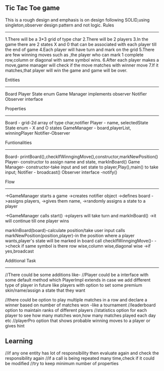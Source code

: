 Tic Tac Toe game
-------------------
This is a rough design and emphasis is on design following SOLID,using singleton,observer design pattern and not logic.
Rules
________

1.There will be a 3*3 grid of type char
2.There will be 2 players
3.In the game there are 2 states X and 0 that can be associated with each player till the end of game
4.Each player will have turn and mark on the grid
5.There are few winning moves such as ,the player who can mark 1 complete row,column or diagonal with same symbol wins.
6.After each player makes a move,game manager will check if the move matches with winner move
7.If it matches,that player will win the game and game will be over.

Entities
_________
Board
Player 
State enum
Game Manager implements observer
Notifier 
Observer interface

Properties
___________
Board - grid-2d array of type char,notifier
Player - name, selectedState
State enum - X and O states
GameManager - board,playerList, winningPlayer
Notifier-Observer

Funtionalities
_______________
Board- printBoard(),checkIfWinngingMove(),constructor,markNewPosition()
Player- constructor to assign name and state, markInBoard()
Game Manager- constructor-take input and set state to player,Play(),main() to take input;
Notifier - broadcast()
Observer interface -notify()

Flow
_______
->GameManager starts a game
->creates notifier object
->defines board
->assigns players,
->gives them name,
->randomly assigns a state to a player 

->GameManager calls start()
->players will take turn and markInBoard()
->it will continue till one player wins

markInBoard(board)-calculate position/take user input 
calls markNewPosition(position,player)-in the position where a player wants,player's state will be marked in board
call checkIfWinngingMove()-
->check if same symbol is there row wise,column wise,diagonal wise
->if yes,broadcast


Additional Task
__________________

//There could be some additions like-
//Player could be a interface with some default method which PlayerImpl extends in case we add different type of player in future 
like players with option to set some premium skin/name/assign a state that they want

//there could be option to play multiple matches in a row and declare a winner based on number of matches won -like a tournament
//leaderboard option to maintain ranks of different players 
//statistics option for each player to see how many matches won,how many matches played each day etc
//playerPro option that shows probable winning moves to a player or gives hint


Learning
----------
//if any one entity has lot of responsibility then evaluate again and check the responsibility again
//if a call is being repeated many time,check if it could be modified
//try to keep minimum number of properties

